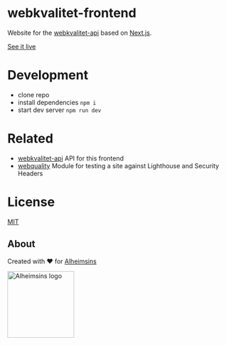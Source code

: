# webkvalitet-frontend

Website for the [webkvalitet-api](https://github.com/Alheimsins/webkvalitet-api) based on [Next.js](https://nextjs.org/).

[See it live](https://webkvalitet-fronted.vercel.app)

# Development

- clone repo
- install dependencies `npm i`
- start dev server `npm run dev`

# Related

- [webkvalitet-api](https://github.com/Alheimsins/webkvalitet-api) API for this frontend
- [webquality](https://github.com/Alheimsins/webquality) Module for testing a site against Lighthouse and Security Headers

# License

[MIT](LICENSE)

## About

Created with ❤ for [Alheimsins](https://alheimsins.net)

<img src="https://image.ibb.co/dPH08G/logo_black.png" alt="Alheimsins logo" height="150px" width="150px" />
